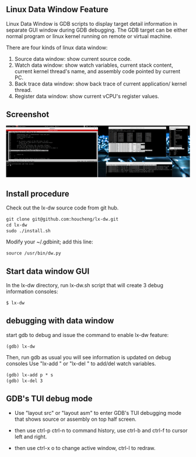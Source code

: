 Linux Data Window Feature
------------------------------

Linux Data Window is GDB scripts to display target detail information in separate GUI window during GDB debugging. The GDB target can be either normal program or linux kernel running on remote or virtual machine.

There are four kinds of linux data window:

1. Source data window: show current source code.
2. Watch data window: show watch variables, current stack content, current kernel thread's name, and assembly code pointed by current PC.
3. Back trace data window: show back trace of current application/ kernel thread.
4. Register data window: show current vCPU's register values.

## Screenshot
![](https://raw.githubusercontent.com/houcheng/lx-dw/master/lx-dw.png)


## Install procedure

Check out the lx-dw source code from git hub.

```
git clone git@github.com:houcheng/lx-dw.git
cd lx-dw
sudo ./install.sh
```

Modify your ~/.gdbinit; add this line:

```
source /usr/bin/dw.py
```


## Start data window GUI

In the lx-dw directory, run lx-dw.sh script that will create 3 debug information consoles:

```
$ lx-dw
```


## debugging with data window

start gdb to debug and issue the command to enable lx-dw feature:
```
(gdb) lx-dw
```

Then, run gdb as usual you will see information is updated on debug consoles Use "lx-add <gdb print command>" or "lx-del <number>" to add/del watch variables.

```
(gdb) lx-add p * s
(gdb) lx-del 3
```


## GDB's TUI debug mode

- Use "layout src" or "layout asm" to enter GDB's TUI debugging mode that shows source or assembly on top half screen.

- then use ctrl-p ctrl-n to command history, use ctrl-b and ctrl-f to cursor left and right.

- then use ctrl-x o to change active window, ctrl-l to redraw.

